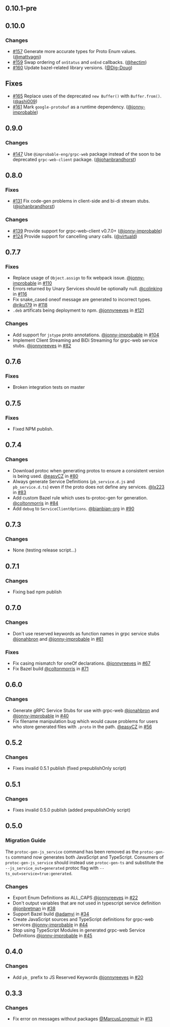 ## 0.10.1-pre

## 0.10.0

### Changes
* [#157](https://github.com/improbable-eng/ts-protoc-gen/pull/157) Generate more accurate types for Proto Enum values. ([@mattvagni](https://github.com/mattvagni))
* [#159](https://github.com/improbable-eng/ts-protoc-gen/pull/159) Swap ordering of `onStatus` and `onEnd` callbacks. ([@hectim](https://github.com/hectim))
* [#160](https://github.com/improbable-eng/ts-protoc-gen/pull/160) Update bazel-related library versions. ([@Dig-Doug](https://github.com/Dig-Doug))


## Fixes
* [#165](https://github.com/improbable-eng/ts-protoc-gen/pull/165) Replace uses of the deprecated `new Buffer()` with `Buffer.from()`. ([@ashi009](https://github.com/ashi009))
* [#161](https://github.com/improbable-eng/ts-protoc-gen/pull/161) Mark `google-protobuf` as a runtime dependency. ([@jonny-improbable](https://github.com/jonny-improbable))

## 0.9.0

### Changes
* [#147](https://github.com/improbable-eng/ts-protoc-gen/pull/147) Use `@improbable-eng/grpc-web` package instead of the soon to be deprecated `grpc-web-client` package. ([@johanbrandhorst](https://github.com/johanbrandhorst))

## 0.8.0

### Fixes
* [#131](https://github.com/improbable-eng/ts-protoc-gen/pull/131) Fix code-gen problems in client-side and bi-di stream stubs. ([@johanbrandhorst](https://github.com/johanbrandhorst))

### Changes
* [#139](https://github.com/improbable-eng/ts-protoc-gen/pull/139) Provide support for grpc-web-client v0.7.0+ ([@jonny-improbable](https://github.com/jonny-improbable))
* [#124](https://github.com/improbable-eng/ts-protoc-gen/pull/124) Provide support for cancelling unary calls. ([@virtuald](https://github.com/virtuald))

## 0.7.7

### Fixes
* Replace usage of `Object.assign` to fix webpack issue. [@jonny-improbable](https://github.com/jonny-improbable) in [#110](https://github.com/improbable-eng/ts-protoc-gen/pull/110)
* Errors returned by Unary Services should be optionally null. [@colinking](https://github.com/collinking) in [#116](https://github.com/improbable-eng/ts-protoc-gen/pull/116)
* Fix snake_cased oneof message are generated to incorrect types. [@riku179](https://github.com/riku179) in [#118](https://github.com/improbable-eng/ts-protoc-gen/pull/118)
* `.deb` artificats being deployment to npm. [@jonnyreeves](https://github.com/jonnyreeves) in [#121](https://github.com/improbable-eng/ts-protoc-gen/pull/121)

### Changes
* Add support for `jstype` proto annotations. [@jonny-improbable](https://github.com/jonny-improbable) in [#104](https://github.com/improbable-eng/ts-protoc-gen/pull/104)
* Implement Client Streaming and BiDi Streaming for grpc-web service stubs. [@jonnyreeves](https://github.com/jonnyreeves) in [#82](https://github.com/improbable-eng/ts-protoc-gen/pull/82)

## 0.7.6

### Fixes
* Broken integration tests on master 

## 0.7.5

### Fixes
* Fixed NPM publish.

## 0.7.4

### Changes
* Download protoc when generating protos to ensure a consistent version is being used. [@easyCZ](https://github.com/easyCZ) in [#80](https://github.com/improbable-eng/ts-protoc-gen/pull/80) 
* Always generate Service Definitions (`pb_service.d.js` and `pb_service.d.ts`) even if the proto does not define any services. [@lx223 ](https://github.com/lx223) in [#83](https://github.com/improbable-eng/ts-protoc-gen/pull/83) 
* Add custom Bazel rule which uses ts-protoc-gen for generation. [@coltonmorris](https://github.com/coltonmorris) in [#84](https://github.com/improbable-eng/ts-protoc-gen/pull/84)
* Add `debug` to `ServiceClientOptions`. [@bianbian-org](https://github.com/bianbian-org) in [#90](https://github.com/improbable-eng/ts-protoc-gen/pull/90)

## 0.7.3

### Changes
* None (testing release script...)

## 0.7.1

### Changes
* Fixing bad npm publish

## 0.7.0

### Changes
* Don't use reserved keywords as function names in grpc service stubs [@jonahbron](https://github.com/jonahbron) and [@jonny-improbable]((https://github.com/jonny-improbable)) in [#61](https://github.com/improbable-eng/ts-protoc-gen/pull/61)

### Fixes
* Fix casing mismatch for oneOf declarations. [@jonnyreeves](https://github.com/jonnyreeves) in [#67](https://github.com/improbable-eng/ts-protoc-gen/pull/67)
* Fix Bazel build [@coltonmorris](https://github.com/coltonmorris) in [#71](https://github.com/improbable-eng/ts-protoc-gen/pull/71)

## 0.6.0

### Changes
* Generate gRPC Service Stubs for use with grpc-web [@jonahbron](https://github.com/jonahbron) and [@jonny-improbable](https://github.com/jonny-improbable) in [#40](https://github.com/improbable-eng/ts-protoc-gen/pull/40)
* Fix filename manipulation bug which would cause problems for users who store generated files with `.proto` in the path. [@easyCZ](https://github.com/easyCZ) in [#56](https://github.com/improbable-eng/ts-protoc-gen/pull/56)

## 0.5.2

### Changes
* Fixes invalid 0.5.1 publish (fixed prepublishOnly script)

## 0.5.1

### Changes
* Fixes invalid 0.5.0 publish (added prepublishOnly script)

## 0.5.0

### Migration Guide
The `protoc-gen-js_service` command has been removed as the `protoc-gen-ts` command now generates both JavaScript and TypeScript. Consumers of `protoc-gen-js_service` should instead use `protoc-gen-ts` and substitute the `--js_service_out=generated` protoc flag with `--ts_out=service=true:generated`.

### Changes
* Export Enum Definitions as ALL_CAPS [@jonnyreeves](https://github.com/jonnyreeves) in [#22](https://github.com/improbable-eng/ts-protoc-gen/issues/22)
* Don't output variables that are not used in typescript service definition [@jonbretman](https://github.com/jonbretman) in [#38](https://github.com/improbable-eng/ts-protoc-gen/pull/38)
* Support Bazel build [@adamyi](https://github.com/adamyi) in [#34](https://github.com/improbable-eng/ts-protoc-gen/pull/34)
* Create JavaScript sources and TypeScript definitions for grpc-web services [@jonny-improbable](https://github.com/jonny-improbable) in [#44](https://github.com/improbable-eng/ts-protoc-gen/pull/44)
* Stop using TypeScript Modules in generated grpc-web Service Definitions [@jonny-improbable](https://github.com/jonny-improbable) in [#45](https://github.com/improbable-eng/ts-protoc-gen/pull/45)

## 0.4.0

### Changes
*  Add `pb_` prefix to JS Reserved Keywords [@jonnyreeves](https://github.com/jonnyreeves) in [#20](https://github.com/improbable-eng/ts-protoc-gen/pull/20)

## 0.3.3

### Changes
* Fix error on messages without packages [@MarcusLongmuir](https://github.com/MarcusLongmuir) in [#13](https://github.com/improbable-eng/ts-protoc-gen/pull/13) 
